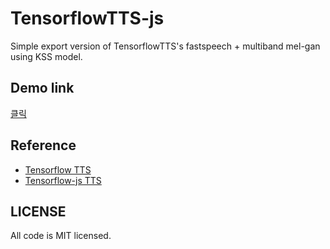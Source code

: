 # TensorflowTTS-js
Simple export version of TensorflowTTS's fastspeech + multiband mel-gan using KSS model.


## Demo link
[클릭](https://coolseaweed.github.io/TensorflowTTS-js/)


## Reference
- [Tensorflow TTS](https://github.com/TensorSpeech/TensorFlowTTS)
- [Tensorflow-js TTS](https://github.com/TensorSpeech/TensorFlowTTS)

## LICENSE
All code is MIT licensed.
